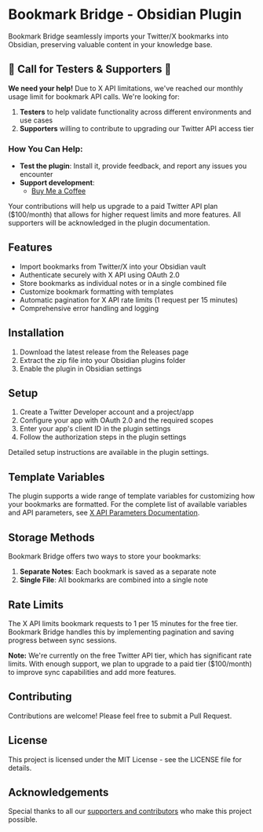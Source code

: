 # Bookmark Bridge - Obsidian Plugin

Bookmark Bridge seamlessly imports your Twitter/X bookmarks into Obsidian, preserving valuable content in your knowledge base.

## 🚨 Call for Testers & Supporters 🚨

**We need your help!** Due to X API limitations, we've reached our monthly usage limit for bookmark API calls. We're looking for:

1. **Testers** to help validate functionality across different environments and use cases
2. **Supporters** willing to contribute to upgrading our Twitter API access tier

### How You Can Help:

- **Test the plugin**: Install it, provide feedback, and report any issues you encounter
- **Support development**: 
  - [Buy Me a Coffee](https://www.buymeacoffee.com/immazoni)

Your contributions will help us upgrade to a paid Twitter API plan ($100/month) that allows for higher request limits and more features. All supporters will be acknowledged in the plugin documentation.

## Features

- Import bookmarks from Twitter/X into your Obsidian vault
- Authenticate securely with X API using OAuth 2.0
- Store bookmarks as individual notes or in a single combined file
- Customize bookmark formatting with templates
- Automatic pagination for X API rate limits (1 request per 15 minutes)
- Comprehensive error handling and logging

## Installation

1. Download the latest release from the Releases page
2. Extract the zip file into your Obsidian plugins folder
3. Enable the plugin in Obsidian settings

## Setup

1. Create a Twitter Developer account and a project/app
2. Configure your app with OAuth 2.0 and the required scopes
3. Enter your app's client ID in the plugin settings
4. Follow the authorization steps in the plugin settings

Detailed setup instructions are available in the plugin settings.

## Template Variables

The plugin supports a wide range of template variables for customizing how your bookmarks are formatted. For the complete list of available variables and API parameters, see [X API Parameters Documentation](docs/x-api-parameters.md).

## Storage Methods

Bookmark Bridge offers two ways to store your bookmarks:

1. **Separate Notes**: Each bookmark is saved as a separate note
2. **Single File**: All bookmarks are combined into a single note

## Rate Limits

The X API limits bookmark requests to 1 per 15 minutes for the free tier. Bookmark Bridge handles this by implementing pagination and saving progress between sync sessions.

**Note:** We're currently on the free Twitter API tier, which has significant rate limits. With enough support, we plan to upgrade to a paid tier ($100/month) to improve sync capabilities and add more features.

## Contributing

Contributions are welcome! Please feel free to submit a Pull Request.

## License

This project is licensed under the MIT License - see the LICENSE file for details.

## Acknowledgements

Special thanks to all our [supporters and contributors](docs/SUPPORTERS.md) who make this project possible.
